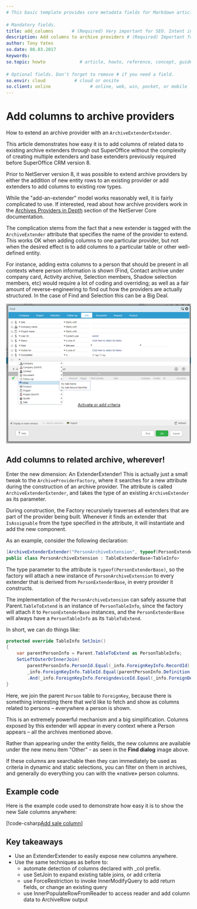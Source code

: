 ```yaml
---
# This basic template provides core metadata fields for Markdown articles on docs.superoffice.com.

# Mandatory fields.
title: add_columns       # (Required) Very important for SEO. Intent in a unique string of 43-59 chars including spaces.
description: Add columns to archive providers # (Required) Important for SEO. Recommended character length is 115-145 characters including spaces.
author: Tony Yates
so.date: 08.03.2017
keywords:
so.topic: howto             # article, howto, reference, concept, guide

# Optional fields. Don't forget to remove # if you need a field.
so.envir: cloud           # cloud or onsite
so.client: online               # online, web, win, pocket, or mobile
---
```


# Add columns to archive providers

How to extend an archive provider with an `ArchiveExtenderExtender`.

This article demonstrates how easy it is to add columns of related data to existing archive extenders through out SuperOffice without the complexity of creating multiple extenders and base extenders previously required before SuperOffice CRM version 8.

Prior to NetServer version 8, it was possible to extend archive providers by either the addition of new entity rows to an existing provider or add extenders to add columns to existing row types.

While the "add-an-extender" model works reasonably well, it is fairly complicated to use. If interested, read about how archive providers work in the [Archives Providers in Depth][1] section of the NetServer Core documentation.

The complication stems from the fact that a new extender is tagged with the `ArchiveExtender` attribute that specifies the name of the provider to extend. This works OK when adding columns to one particular provider, but not when the desired effect is to add columns to a particular table or other well-defined entity.

For instance, adding extra columns to a person that should be present in all contexts where person information is shown (Find, Contact archive under company card, Activity archive, Selection members, Shadow selection members, etc) would require a lot of coding and overriding; as well as a fair amount of reverse-engineering to find out how the providers are actually structured. In the case of Find and Selection this can be a Big Deal.

![x][img1]

## Add columns to related archive, wherever!

Enter the new dimension: An ExtenderExtender! This is actually just a small tweak to the `ArchiveProviderFactory`, where it searches for a new attribute during the construction of an archive provider. The attribute is called `ArchiveExtenderExtender`, and takes the type of an existing `ArchiveExtender` as its parameter.

During construction, the Factory recursively traverses all extenders that are part of the provider being built. Whenever it finds an extender that `IsAssignable` from the type specified in the attribute, it will instantiate and add the new component.

As an example, consider the following declaration:

```csharp
[ArchiveExtenderExtender("PersonArchiveExtension", typeof(PersonExtenderBase), int.MaxValue / 2)]
public class PersonArchiveExtension : TableExtenderBase<TableInfo>
```

The type parameter to the attribute is `typeof(PersonExtenderBase)`, so the factory will attach a new instance of `PersonArchiveExtension` to every extender that is derived from `PersonExtenderBase`, in every provider it constructs.

The implementation of the `PersonArchiveExtension` can safely assume that Parent.`TableToExtend` is an instance of `PersonTableInfo`, since the factory will attach it to `PersonExtenderBase` instances, and the `PersonExtenderBase` will always have a `PersonTableInfo` as its `TableToExtend`.

In short, we can do things like:

```csharp
protected override TableInfo SetJoin()
{
    var parentPersonInfo = Parent.TableToExtend as PersonTableInfo;
    SetLeftOuterOrInnerJoin(
        parentPersonInfo.PersonId.Equal(_info.ForeignKeyInfo.RecordId),
        _info.ForeignKeyInfo.TableId.Equal(parentPersonInfo.Definition.TableNumber)
        .And(_info.ForeignKeyInfo.ForeigndeviceId.Equal(_info.ForeignDeviceId)));
}
```

Here, we join the parent `Person` table to `ForeignKey`, because there is something interesting there that we’d like to fetch and show as columns related to persons – everywhere a person is shown.

This is an extremely powerful mechanism and a big simplification. Columns exposed by this extender will appear in every context where a Person appears – all the archives mentioned above.

Rather than appearing under the entity fields, the new columns are available under the new menu item "Other" - as seen in the **Find dialog** image above.

If these columns are searchable then they can immediately be used as criteria in dynamic and static selections, you can filter on them in archives, and generally do everything you can with the «native» person columns.

## Example code

Here is the example code used to demonstrate how easy it is to show the new Sale columns anywhere:

[!code-csharp[Add sale column](includes/add-column.cs)]

## Key takeaways

* Use an ExtenderExtender to easily expose new columns anywhere.
* Use the same techniques as before to:
  * automate detection of columns declared with \_col prefix.
  * use SetJoin to expand existing table joins, or add criteria
  * use ForceRestriction to invoke InnerModifyQuery to add return fields, or change an existing query
  * use InnerPopulateRowFromReader to access reader and add column data to ArchiveRow output

<!-- Referenced links -->
[1]: https://community.superoffice.com/documentation/SDK/SO.NetServer.Data.Access/html/0ca0cab8-0ca1-4aad-82f0-d244eb54b4f5.htm

<!-- Referenced images -->
[img1]: media/extenderextender.png
